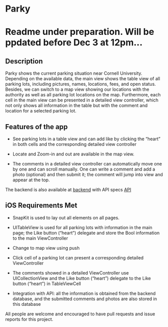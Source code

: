 # Parky

# Readme under preparation. Will be ppdated before Dec 3 at 12pm...


## Description

Parky shows the current parking situation near Cornell University. Depending on the available data, the main view shows the table view of all parking lots, including pictures, names, locations, fees, and open status. Besides, we can switch to a map view showing our locations with the authority as well as all parking lot locations on the map. Furthermore, each cell in the main view can be presented in a detailed view controller, which not only shows all information in the table but with the comment and location for a selected parking lot.

## Features of the app

- See parking lots in a table view and can add like by clicking the “heart” in both cells and the corresponding detailed view controller

- Locate and Zoom-in and out are available in the map view.

- The comments in a detailed view controller can automatically move one by one and can scroll manually. One can write a comment and add a photo (optional) and then submit it; the comment will jump into view and appear at the top.

The backend is also available at [backend](https://github.com/vcccaat/Cornell-Parking) with API specs [API](https://github.com/vcccaat/Cornell-Parking/blob/master/API-specs.txt) 

## iOS Requirements Met

- SnapKit is used to lay out all elements on all pages.

- UITableView is used for all parking lots with information in the main page; the Like button (“heart”) delegate and store the Bool information to the main ViewController

- Change to map view using push

- Click cell of a parking lot can present a corresponding detailed ViewController

- The comments showed in a detailed ViewController use UICollectionView and the Like button (“heart”) delegate to the Like button (“heart”) in TableViewCell

- Integration with API: all the information is obtained from the backend database, and the submitted comments and photos are also stored in this database 

All people are welcome and encouraged to have pull requests and issue reports for this project.


